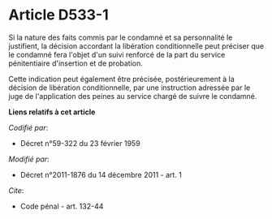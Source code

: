 # Article D533-1

Si la nature des faits commis par le condamné et sa personnalité le justifient, la décision accordant la libération
conditionnelle peut préciser que le condamné fera l'objet d'un suivi renforcé de la part du service pénitentiaire d'insertion
et de probation. 

Cette indication peut également être précisée, postérieurement à la décision de libération conditionnelle, par une
instruction adressée par le juge de l'application des peines au service chargé de suivre le condamné.

**Liens relatifs à cet article**

_Codifié par_:

  - Décret n°59-322 du 23 février 1959

_Modifié par_:

  - Décret n°2011-1876 du 14 décembre 2011 - art. 1

_Cite_:

  - Code pénal - art. 132-44
